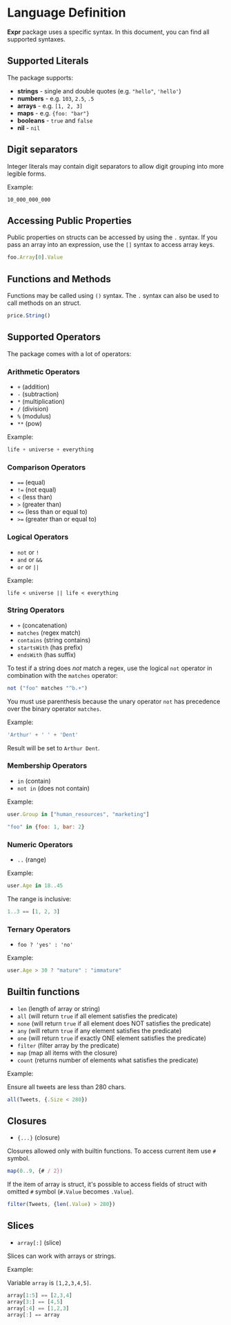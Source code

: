 # Language Definition

**Expr** package uses a specific syntax. In this document, you can find all supported
syntaxes.

## Supported Literals

The package supports:

* **strings** - single and double quotes (e.g. `"hello"`, `'hello'`)
* **numbers** - e.g. `103`, `2.5`, `.5`
* **arrays** - e.g. `[1, 2, 3]`
* **maps** - e.g. `{foo: "bar"}`
* **booleans** - `true` and `false`
* **nil** - `nil`

## Digit separators

Integer literals may contain digit separators to allow digit grouping into more legible forms.

Example:

```
10_000_000_000
```

## Accessing Public Properties

Public properties on structs can be accessed by using the `.` syntax. 
If you pass an array into an expression, use the `[]` syntax to access array keys.

```js
foo.Array[0].Value
```

## Functions and Methods

Functions may be called using `()` syntax. The `.` syntax can also be used to call methods on an struct.

```js
price.String()
```

## Supported Operators

The package comes with a lot of operators:

### Arithmetic Operators

* `+` (addition)
* `-` (subtraction)
* `*` (multiplication)
* `/` (division)
* `%` (modulus)
* `**` (pow)

Example:

```js
life + universe + everything
``` 

### Comparison Operators

* `==` (equal)
* `!=` (not equal)
* `<` (less than)
* `>` (greater than)
* `<=` (less than or equal to)
* `>=` (greater than or equal to)

### Logical Operators

* `not` or `!`
* `and` or `&&`
* `or` or `||`

Example:

```
life < universe || life < everything
```

### String Operators

* `+` (concatenation)
* `matches` (regex match)
* `contains` (string contains)
* `startsWith` (has prefix)
* `endsWith` (has suffix)

To test if a string does *not* match a regex, use the logical `not` operator in combination with the `matches` operator:

```js
not ("foo" matches "^b.+")
```

You must use parenthesis because the unary operator `not` has precedence over the binary operator `matches`.

Example:

```js
'Arthur' + ' ' + 'Dent'
```

Result will be set to `Arthur Dent`.

### Membership Operators

* `in` (contain)
* `not in` (does not contain)

Example:

```js
user.Group in ["human_resources", "marketing"]
```

```js
"foo" in {foo: 1, bar: 2}
```

### Numeric Operators

* `..` (range)

Example:

```js
user.Age in 18..45
```

The range is inclusive:

```js
1..3 == [1, 2, 3]
```

### Ternary Operators

* `foo ? 'yes' : 'no'`

Example:

```js
user.Age > 30 ? "mature" : "immature"
```

## Builtin functions

* `len` (length of array or string)
* `all` (will return `true` if all element satisfies the predicate)
* `none` (will return `true` if all element does NOT satisfies the predicate)
* `any` (will return `true` if any element satisfies the predicate)
* `one` (will return `true` if exactly ONE element satisfies the predicate)
* `filter` (filter array by the predicate)
* `map` (map all items with the closure)
* `count` (returns number of elements what satisfies the predicate)

Example:

Ensure all tweets are less than 280 chars.

```js
all(Tweets, {.Size < 280})
```

## Closures

* `{...}` (closure)

Closures allowed only with builtin functions. To access current item use `#` symbol.

```js
map(0..9, {# / 2})
```

If the item of array is struct, it's possible to access fields of struct with omitted `#` symbol (`#.Value` becomes `.Value`).

```js
filter(Tweets, {len(.Value) > 280})
```

## Slices

* `array[:]` (slice)

Slices can work with arrays or strings.

Example:

Variable `array` is `[1,2,3,4,5]`.

```js
array[1:5] == [2,3,4] 
array[3:] == [4,5]
array[:4] == [1,2,3]
array[:] == array
```
